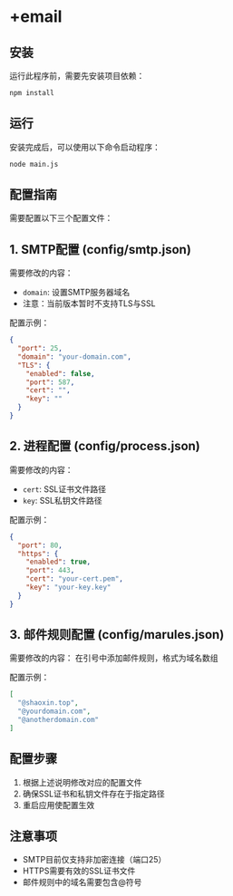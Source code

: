 # +email

## 安装
运行此程序前，需要先安装项目依赖：
```bash
npm install
```

## 运行
安装完成后，可以使用以下命令启动程序：
```bash
node main.js
```

## 配置指南

需要配置以下三个配置文件：

## 1. SMTP配置 (config/smtp.json)

需要修改的内容：
- `domain`: 设置SMTP服务器域名
- 注意：当前版本暂时不支持TLS与SSL

配置示例：
```json
{
  "port": 25,
  "domain": "your-domain.com",
  "TLS": {
    "enabled": false,
    "port": 587,
    "cert": "",
    "key": ""
  }
}
```

## 2. 进程配置 (config/process.json)

需要修改的内容：
- `cert`: SSL证书文件路径
- `key`: SSL私钥文件路径

配置示例：
```json
{
  "port": 80,
  "https": {
    "enabled": true,
    "port": 443,
    "cert": "your-cert.pem",
    "key": "your-key.key"
  }
}
```

## 3. 邮件规则配置 (config/marules.json)

需要修改的内容：
在引号中添加邮件规则，格式为域名数组

配置示例：
```json
[
  "@shaoxin.top",
  "@yourdomain.com",
  "@anotherdomain.com"
]
```

## 配置步骤

1. 根据上述说明修改对应的配置文件
2. 确保SSL证书和私钥文件存在于指定路径
3. 重启应用使配置生效

## 注意事项

- SMTP目前仅支持非加密连接（端口25）
- HTTPS需要有效的SSL证书文件
- 邮件规则中的域名需要包含@符号
